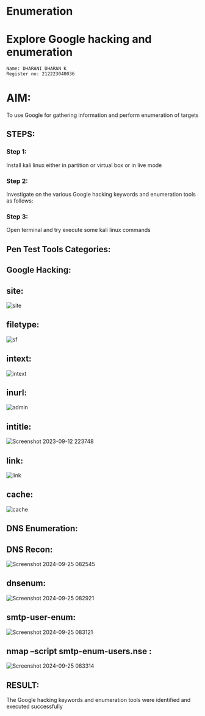 # Enumeration

# Explore Google hacking and enumeration 
```
Name: DHARANI DHARAN K
Register no: 212223040036
```
# AIM:
To use Google for gathering information and perform enumeration of targets

## STEPS:
### Step 1:
Install kali linux either in partition or virtual box or in live mode

### Step 2:
Investigate on the various Google hacking keywords and enumeration tools as follows:

### Step 3:
Open terminal and try execute some kali linux commands

## Pen Test Tools Categories:  
## Google Hacking:
## site:
![site](https://github.com/Reebak04/Enumeration/assets/118364993/38cbd459-719e-49d9-a79b-a427a6235289)
## filetype:
![sf](https://github.com/Reebak04/Enumeration/assets/118364993/a8c4f70e-d872-4f91-b339-003b3e9a5266)
## intext: 
![intext](https://github.com/Reebak04/Enumeration/assets/118364993/ef8cc91f-4784-4877-9a8d-a60307d07079)
## inurl: 
![admin](https://github.com/Reebak04/Enumeration/assets/118364993/71f41b2c-b972-48da-9491-ec51785f25df)
## intitle: 
![Screenshot 2023-09-12 223748](https://github.com/Reebak04/Enumeration/assets/118364993/4f142752-1c1b-4437-a103-6429215794a8)
## link:
![link](https://github.com/Reebak04/Enumeration/assets/118364993/998825ee-d0c6-42cd-be21-3a02a700f1df)
## cache: 
![cache](https://github.com/Reebak04/Enumeration/assets/118364993/09b114f0-72e3-4d1d-8bba-19856bc5a088)

## DNS Enumeration:
## DNS Recon:
![Screenshot 2024-09-25 082545](https://github.com/user-attachments/assets/f6071766-6835-4482-a20d-859761bbb2b0)
## dnsenum:
![Screenshot 2024-09-25 082921](https://github.com/user-attachments/assets/6b9bd22d-033a-4fdf-8bf4-32de884400c3)
## smtp-user-enum:
![Screenshot 2024-09-25 083121](https://github.com/user-attachments/assets/608cba98-0cc2-44b7-9fda-837f5f3adf7e)
## nmap –script smtp-enum-users.nse <hostname>:
![Screenshot 2024-09-25 083314](https://github.com/user-attachments/assets/80d906a2-81bd-493a-be68-4df3ebda307f)
## RESULT:
The Google hacking keywords and enumeration tools were identified and executed successfully

